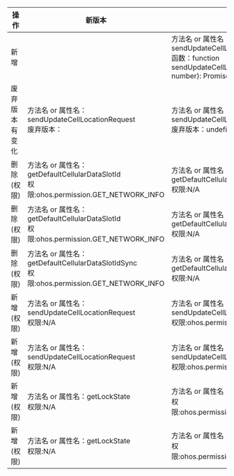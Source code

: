 | 操作 | 新版本 | 旧版本 | d.ts文件 |
| ---- | ------ | ------ | -------- |
|新增||方法名 or 属性名：sendUpdateCellLocationRequest<br>函数：function sendUpdateCellLocationRequest(slotId?: number): Promise<void>;|@ohos.telephony.radio.d.ts|
|废弃版本有变化|方法名 or 属性名：sendUpdateCellLocationRequest<br>废弃版本：|方法名 or 属性名：sendUpdateCellLocationRequest<br>废弃版本：undefined|@ohos.telephony.radio.d.ts|
|删除(权限)|方法名 or 属性名：getDefaultCellularDataSlotId<br>权限:ohos.permission.GET_NETWORK_INFO|方法名 or 属性名：getDefaultCellularDataSlotId<br>权限:N/A|@ohos.telephony.data.d.ts|
|删除(权限)|方法名 or 属性名：getDefaultCellularDataSlotId<br>权限:ohos.permission.GET_NETWORK_INFO|方法名 or 属性名：getDefaultCellularDataSlotId<br>权限:N/A|@ohos.telephony.data.d.ts|
|删除(权限)|方法名 or 属性名：getDefaultCellularDataSlotIdSync<br>权限:ohos.permission.GET_NETWORK_INFO|方法名 or 属性名：getDefaultCellularDataSlotIdSync<br>权限:N/A|@ohos.telephony.data.d.ts|
|新增(权限)|方法名 or 属性名：sendUpdateCellLocationRequest<br>权限:N/A|方法名 or 属性名：sendUpdateCellLocationRequest<br>权限:ohos.permission.LOCATION|@ohos.telephony.radio.d.ts|
|新增(权限)|方法名 or 属性名：sendUpdateCellLocationRequest<br>权限:N/A|方法名 or 属性名：sendUpdateCellLocationRequest<br>权限:ohos.permission.LOCATION|@ohos.telephony.radio.d.ts|
|新增(权限)|方法名 or 属性名：getLockState<br>权限:N/A|方法名 or 属性名：getLockState<br>权限:ohos.permission.GET_TELEPHONY_STATE|@ohos.telephony.sim.d.ts|
|新增(权限)|方法名 or 属性名：getLockState<br>权限:N/A|方法名 or 属性名：getLockState<br>权限:ohos.permission.GET_TELEPHONY_STATE|@ohos.telephony.sim.d.ts|
